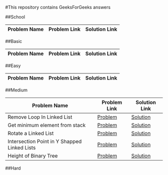 #This repository contains GeeksForGeeks answers

##School

| Problem Name | Problem Link | Solution Link |
| ------------ | ------------ | ------------- |

##Basic

| Problem Name | Problem Link | Solution Link |
| ------------ | ------------ | ------------- |

##Easy

| Problem Name | Problem Link | Solution Link |
| ------------ | ------------ | ------------- |

##Medium

| Problem Name                                 | Problem Link                                                                                                                                                                                                                      | Solution Link                                                                                                                  |
| -------------------------------------------- | --------------------------------------------------------------------------------------------------------------------------------------------------------------------------------------------------------------------------------- | ------------------------------------------------------------------------------------------------------------------------------ |
| Remove Loop In Linked List                   | [Problem](https://practice.geeksforgeeks.org/problems/remove-loop-in-linked-list/1/?problemStatus=solved&difficulty[]=1&page=1&sortBy=submissions&query=problemStatussolveddifficulty[]1page1sortBysubmissions)                   | [Solution](https://github.com/ProgramExecuter/GeeksForGeeks/blob/main/Medium/Remove_Loop_In_Linked_List.cpp)                   |
| Get minimum element from stack               | [Problem](https://practice.geeksforgeeks.org/problems/get-minimum-element-from-stack/1/?problemStatus=solved&difficulty[]=1&page=1&sortBy=submissions&query=problemStatussolveddifficulty[]1page1sortBysubmissions)               | [Solution](https://github.com/ProgramExecuter/GeeksForGeeks/blob/main/Medium/Get_Minimum_Element_From_Stack.cpp)               |
| Rotate a Linked List                         | [Problem](https://practice.geeksforgeeks.org/problems/rotate-a-linked-list/1/?problemStatus=solved&difficulty[]=1&page=1&sortBy=submissions&query=problemStatussolveddifficulty[]1page1sortBysubmissions)                         | [Solution](https://github.com/ProgramExecuter/GeeksForGeeks/blob/main/Medium/Rotate_A_Linked_List.cpp)                         |
| Intersection Point in Y Shapped Linked Lists | [Problem](https://practice.geeksforgeeks.org/problems/intersection-point-in-y-shapped-linked-lists/1/?problemStatus=solved&difficulty[]=1&page=1&sortBy=submissions&query=problemStatussolveddifficulty[]1page1sortBysubmissions) | [Solution](https://github.com/ProgramExecuter/GeeksForGeeks/blob/main/Medium/Intersection_Point_in_Y_Shapped_Linked_Lists.cpp) |
| Height of Binary Tree                        | [Problem](https://practice.geeksforgeeks.org/problems/height-of-binary-tree/1/?problemStatus=solved&difficulty[]=1&page=1&sortBy=submissions&query=problemStatussolveddifficulty[]1page1sortBysubmissions)                        | [Solution]()                                                                                                                   |

##Hard

